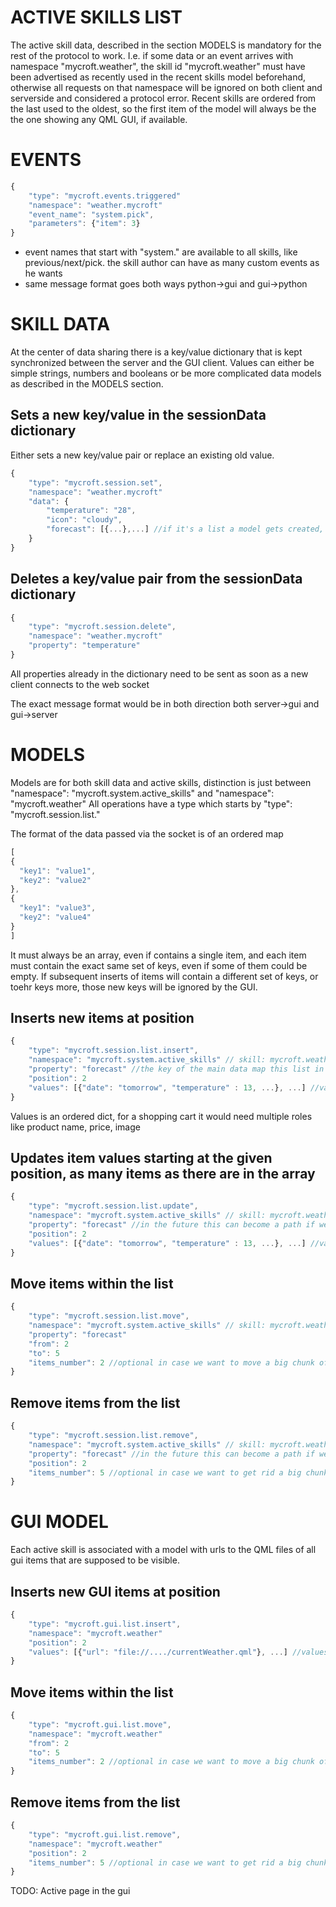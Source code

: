 # ACTIVE SKILLS LIST
The active skill data, described in the section MODELS is mandatory for the rest of the protocol to work. I.e. if some data or an event arrives with namespace "mycroft.weather", the skill id "mycroft.weather" must have been advertised as recently used in the recent skills model beforehand, otherwise all requests on that namespace will be ignored on both client and serverside and considered a protocol error.
Recent skills are ordered from the last used to the oldest, so the first item of the model will always be the the one showing any QML GUI, if available.

# EVENTS
```javascript
{
    "type": "mycroft.events.triggered"
    "namespace": "weather.mycroft"
    "event_name": "system.pick",
    "parameters": {"item": 3}
}
```

* event names that start with "system." are available to all skills, like previous/next/pick. the skill author can have as many custom events as he wants
* same message format goes both ways python->gui and gui->python

# SKILL DATA

At the center of data sharing there is a key/value dictionary that is kept synchronized between the server and the GUI client.
Values can either be simple strings, numbers and booleans or be more complicated data models as described in the MODELS section.

## Sets a new key/value in the sessionData dictionary
Either sets a new key/value pair or replace an existing old value.
```javascript
{
    "type": "mycroft.session.set",
    "namespace": "weather.mycroft"
    "data": {
        "temperature": "28",
        "icon": "cloudy",
        "forecast": [{...},...] //if it's a list a model gets created, or resetted if it was already existing, see the MODELS section
    }
}
```

## Deletes a key/value pair from the sessionData dictionary
```javascript
{
    "type": "mycroft.session.delete",
    "namespace": "weather.mycroft"
    "property": "temperature"
}
```

All properties already in the dictionary need to be sent as soon as a new client connects to the web socket

The exact message format would be in both direction both server->gui and gui->server


# MODELS
Models are for both skill data and active skills, distinction is just between "namespace": "mycroft.system.active_skills" and "namespace": "mycroft.weather"
All operations have a type which starts by "type": "mycroft.session.list."

The format of the data passed via the socket is of an ordered map
```javascript
[
{
  "key1": "value1",
  "key2": "value2"
},
{
  "key1": "value3",
  "key2": "value4"
}
]
```

It must always be an array, even if contains a single item, and each item must contain the exact same set of keys, even if some of them could be empty.
If subsequent inserts of items will contain a different set of keys, or toehr keys more, those new keys will be ignored by the GUI.

## Inserts new items at position
```javascript
{
    "type": "mycroft.session.list.insert",
    "namespace": "mycroft.system.active_skills" // skill: mycroft.weather
    "property": "forecast" //the key of the main data map this list in contained into
    "position": 2
    "values": [{"date": "tomorrow", "temperature" : 13, ...}, ...] //values must always be in array form
}
```

Values is an ordered dict, for a shopping cart it would need multiple roles like product name, price, image

## Updates item values starting at the given position, as many items as there are in the array
```javascript
{
    "type": "mycroft.session.list.update",
    "namespace": "mycroft.system.active_skills" // skill: mycroft.weather
    "property": "forecast" //in the future this can become a path if we want lists of lists
    "position": 2
    "values": [{"date": "tomorrow", "temperature" : 13, ...}, ...] //values must always be in array form
}
```

## Move items within the list
```javascript
{
    "type": "mycroft.session.list.move",
    "namespace": "mycroft.system.active_skills" // skill: mycroft.weather
    "property": "forecast"
    "from": 2
    "to": 5
    "items_number": 2 //optional in case we want to move a big chunk of list at once
}
```

## Remove items from the list
```javascript
{
    "type": "mycroft.session.list.remove",
    "namespace": "mycroft.system.active_skills" // skill: mycroft.weather
    "property": "forecast" //in the future this can become a path if we want lists of lists
    "position": 2
    "items_number": 5 //optional in case we want to get rid a big chunk of list at once
}
```

# GUI MODEL
Each active skill is associated with a model with urls to the QML files of all gui items that are supposed to be visible.

## Inserts new GUI items at position
```javascript
{
    "type": "mycroft.gui.list.insert",
    "namespace": "mycroft.weather"
    "position": 2
    "values": [{"url": "file://..../currentWeather.qml"}, ...] //values must always be in array form
}
```

## Move items within the list
```javascript
{
    "type": "mycroft.gui.list.move",
    "namespace": "mycroft.weather"
    "from": 2
    "to": 5
    "items_number": 2 //optional in case we want to move a big chunk of list at once
}
```

## Remove items from the list
```javascript
{
    "type": "mycroft.gui.list.remove",
    "namespace": "mycroft.weather"
    "position": 2
    "items_number": 5 //optional in case we want to get rid a big chunk of list at once
}
```


TODO: Active page in the gui
